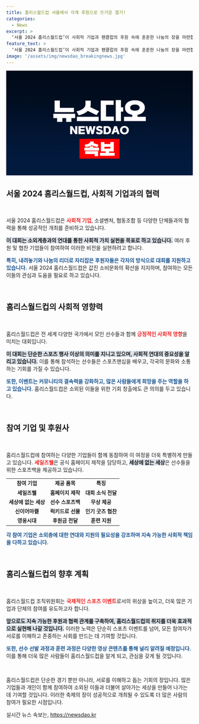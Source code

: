 ```yaml
---
title: 홈리스월드컵 서울에서 각계 후원으로 뜨거운 열기!
categories:
  - News
excerpt: >
  ‘서울 2024 홈리스월드컵’이 사회적 기업과 팬클럽의 후원 속에 훈훈한 나눔의 장을 마련합니다! 49개국 500여 명의 선수들이 뭉쳐 희망의 메시지를 전할 이 특별한 축제를 기대해 보세요!
feature_text: >
  ‘서울 2024 홈리스월드컵’이 사회적 기업과 팬클럽의 후원 속에 훈훈한 나눔의 장을 마련합니다! 49개국 500여 명의 선수들이 뭉쳐 희망의 메시지를 전할 이 특별한 축제를 기대해 보세요!
image: '/assets/img/newsdao_breakingnews.jpg'
---
```


<p><img src="/assets/img/newsdao_breakingnews.jpg" alt="firstkoreanews 속보" /></p>

<h2 data-ke-size="size26">서울 2024 홈리스월드컵, 사회적 기업과의 협력</h2>

<p data-ke-size="size16">&nbsp;</p>

<p>서울 2024 홈리스월드컵은 <b><span style="color: #ee2323;">사회적 기업</span></b>, 소셜벤처, 협동조합 등 다양한 단체들과의 협력을 통해 성공적인 개최를 준비하고 있습니다. </p>

<p><b><span style="background-color: #21538527;">이 대회는 소외계층과의 연대를 통한 사회적 가치 실현을 목표로 하고 있습니다.</span></b> 여러 후원 및 협찬 기업들이 참여하여 이러한 비전을 실현하려고 합니다. </p>

<p><b><span style="color: #1a5490;">특히, 내려놓기와 나눔의 리더로 자리잡은 후원자들은 각자의 방식으로 대회를 지원하고 있습니다.</span></b> 서울 2024 홈리스월드컵은 값진 소비문화의 확산을 지지하며, 참여하는 모든 이들의 관심과 도움을 필요로 하고 있습니다.</p>

<p data-ke-size="size16">&nbsp;</p>

<h2 data-ke-size="size26">홈리스월드컵의 사회적 영향력</h2>

<p data-ke-size="size16">&nbsp;</p>

<p>홈리스월드컵은 전 세계 다양한 국가에서 모인 선수들과 함께 <b><span style="color: #ee2323;">긍정적인 사회적 영향</span></b>을 미치는 대회입니다. </p>

<p><b><span style="background-color: #21538527;">이 대회는 단순한 스포츠 행사 이상의 의미를 지니고 있으며, 사회적 연대의 중요성을 알리고 있습니다.</span></b> 이를 통해 참석하는 선수들은 스포츠맨십을 배우고, 각국의 문화와 소통하는 기회를 가질 수 있습니다. </p>

<p><b><span style="color: #1a5490;">또한, 이벤트는 커뮤니티의 결속력을 강화하고, 많은 사람들에게 희망을 주는 역할을 하고 있습니다.</span></b> 홈리스월드컵은 소외된 이들을 위한 기회 창출에도 큰 의의를 두고 있습니다.</p>

<p data-ke-size="size16">&nbsp;</p>

<h2 data-ke-size="size26">참여 기업 및 후원사</h2>

<p data-ke-size="size16">&nbsp;</p>

<p>홈리스월드컵에 참여하는 다양한 기업들이 함께 동참하여 이 여정을 더욱 특별하게 만들고 있습니다. <b><span style="color: #ee2323;">세일즈웰</span></b>은 공식 홈페이지 제작을 담당하고, <b><span style="background-color: #21538527;">세상에 없는 세상</span></b>은 선수들을 위한 스포츠백을 제공하고 있습니다. </p>

<table>
<tr>
<td style="text-align: center; height: 17px;"><b>참여 기업</b></td>
<td style="text-align: center; height: 17px;"><b>제공 품목</b></td>
<td style="text-align: center; height: 17px;"><b>특징</b></td>
</tr>
<tr>
<td style="text-align: center; height: 17px;"><b>세일즈웰</b></td>
<td style="text-align: center; height: 17px;"><b>홈페이지 제작</b></td>
<td style="text-align: center; height: 17px;"><b>대회 소식 전달</b></td>
</tr>
<tr>
<td style="text-align: center; height: 17px;"><b>세상에 없는 세상</b></td>
<td style="text-align: center; height: 17px;"><b>선수 스포츠백</b></td>
<td style="text-align: center; height: 17px;"><b>무상 제공</b></td>
</tr>
<tr>
<td style="text-align: center; height: 17px;"><b>신이어마켙</b></td>
<td style="text-align: center; height: 17px;"><b>럭키드로 선물</b></td>
<td style="text-align: center; height: 17px;"><b>인기 굿즈 협찬</b></td>
</tr>
<tr>
<td style="text-align: center; height: 17px;"><b>영웅시대</b></td>
<td style="text-align: center; height: 17px;"><b>후원금 전달</b></td>
<td style="text-align: center; height: 17px;"><b>훈련 지원</b></td>
</tr>
</table>

<p><b><span style="color: #1a5490;">각 참여 기업은 소외층에 대한 연대와 지원의 필요성을 강조하며 지속 가능한 사회적 책임을 다하고 있습니다.</span></b></p>

<p data-ke-size="size16">&nbsp;</p>

<h2 data-ke-size="size26">홈리스월드컵의 향후 계획</h2>

<p data-ke-size="size16">&nbsp;</p>

<p>홈리스월드컵 조직위원회는 <b><span style="color: #ee2323;">국제적인 스포츠 이벤트</span></b>로서의 위상을 높이고, 더욱 많은 기업과 단체의 참여를 유도하고자 합니다. </p>

<p><b><span style="background-color: #21538527;">앞으로도 지속 가능한 후원과 협력 관계를 구축하여, 홈리스월드컵의 취지를 더욱 효과적으로 실현해 나갈 것입니다.</span></b> 이러한 노력은 단순히 스포츠 이벤트를 넘어, 모든 참여자가 서로를 이해하고 존중하는 사회를 만드는 데 기여할 것입니다.</p>

<p><b><span style="color: #1a5490;">또한, 선수 선발 과정과 훈련 과정은 다양한 영상 콘텐츠를 통해 널리 알려질 예정입니다.</span></b> 이를 통해 더욱 많은 사람들이 홈리스월드컵을 알게 되고, 관심을 갖게 될 것입니다.</p>

<p data-ke-size="size16">&nbsp;</p>

<p>홈리스월드컵은 단순한 경기 뿐만 아니라, 서로를 이해하고 돕는 기회의 장입니다. 많은 기업들과 개인이 함께 참여하여 소외된 이들과 더불어 살아가는 세상을 만들어 나가는 데 기여할 것입니다. 이러한 축제의 장이 성공적으로 개최될 수 있도록 더 많은 사람의 참여가 필요한 시점입니다.</p>
실시간 뉴스 속보는, <a href="https://newsdao.kr" rel="dofollow">https://newsdao.kr</a>


